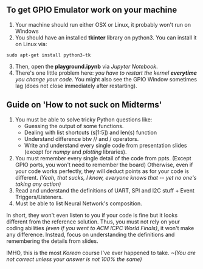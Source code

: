 ## To get GPIO Emulator work on your machine
1. Your machine should run either OSX or Linux, it probably won't run on Windows
2. You should have an installed **tkinter** library on python3. You can install it on Linux via:
```
sudo apt-get install python3-tk
```
3. Then, open the **playground.ipynb** via *Jupyter Notebook*.
4. There's one little problem here: *you have to restart the kernel **everytime** you change your code*. You might also see the
   GPIO Window sometimes lag (does not close immediately after restarting).
## Guide on 'How to not suck on Midterms'
1. You must be able to solve tricky Python questions like:
   - Guessing the output of some functions.
   - Dealing with list shortcuts (s[1:5]) and len(s) function
   - Understand difference btw // and / operators.
   - Write and understand every single code from presentation slides (except for *numpy* and *plotting* libraries).
2. You must remember every single detail of the code from ppts. (Except GPIO ports, you won't need to 
remember the board) Otherwise, even if your code works perfectly, they will deduct 
points as for your code is different. *(Yeah, that sucks, I know, everyone knows that -- yet no one's taking any action)*
3. Read and understand the definitions of UART, SPI and I2C stuff + Event Triggers/Listeners.
4. Must be able to list Neural Network's composition.

In short, they won't even listen to you if your code is fine but it looks different from the reference solution. Thus, you must not 
rely on your coding abilities *(even if you went to ACM ICPC World Finals)*, it won't make any difference. Instead, focus on
understanding the definitions and remembering the details from slides.

IMHO, this is the most *Korean* course I've ever happened to take. *~(You are not correct unless your answer is not 100% the same)*

